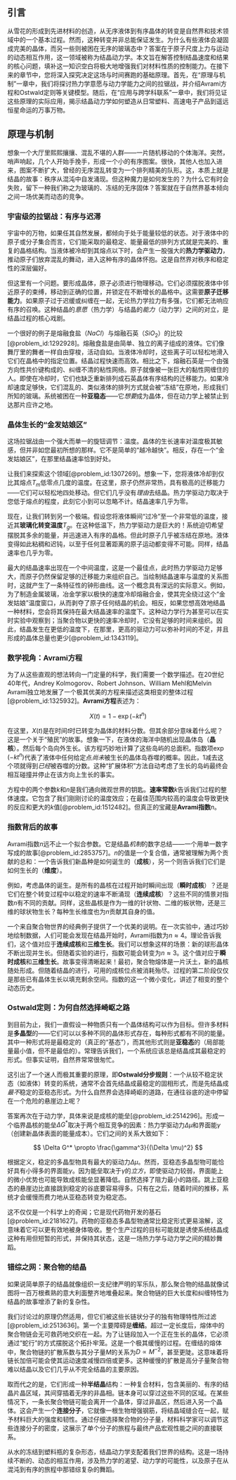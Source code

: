## 引言
从雪花的形成到先进材料的创造，从无序液体到有序晶体的转变是自然界和技术领域中的一个基本过程。然而，这种转变并非总能保证发生。为什么有些液体会凝固成完美的晶体，而另一些则被困在无序的玻璃态中？答案在于原子尺度上力与运动的动态相互作用，这一领域被称为结晶动力学。本文旨在解答控制结晶速度和结果的核心问题，填补这一知识空白将极大地增强我们对材料性质的控制能力。在接下来的章节中，您将深入探究决定这场与时间赛跑的基础原理。首先，在“原理与机制”一章中，我们将探讨热力学意愿与动力学能力之间的拉锯战，并介绍Avrami方程和Ostwald定则等关键模型。随后，在“应用与跨学科联系”一章中，我们将见证这些原理的实际应用，揭示结晶动力学如何塑造从日常塑料、高速电子产品到遥远恒星命运的万事万物。

## 原理与机制

想象一个大厅里熙熙攘攘、混乱不堪的人群——一片随机移动的个体海洋。突然，哨声响起，几个人开始手挽手，形成一个小的有序图案。很快，其他人也加入进来，图案不断扩大，曾经的无序混乱转变为一个排列精美的队形。这，本质上就是结晶的故事：秩序从混沌中自发涌现。但这种魔力是如何发生的？为什么它有时会失败，留下一种我们称之为玻璃的、冻结的无序固体？答案就在于自然界基本倾向之间一场优美而动态的竞争。

### 宇宙级的拉锯战：有序与迟滞

宇宙中的万物，如果任其自然发展，都倾向于处于能量较低的状态。对于液体中的原子或分子集合而言，它们能采取的最稳定、能量最低的排列方式就是完美的、重复的晶格结构。当液体被冷却到其熔点以下时，会产生一股强大的**热力学驱动力**，推动原子们放弃混乱的舞动，进入这种有序的晶体怀抱。这是自然界对秩序和稳定性的深层偏好。

但这里有一个问题。要形成晶体，原子必须进行物理移动。它们必须摆脱液体中邻近原子的束缚，移动到正确的位置，并锁定在不断增长的晶格中。这需要**原子迁移能力**。如果原子过于迟缓或纠缠在一起，无论热力学拉力有多强，它们都无法响应有序的召唤。这种结晶的*意愿*（热力学）与结晶的*能力*（动力学）之间的对立，是结晶过程的核心戏剧。

一个很好的例子是熔融食盐（$NaCl$）与熔融石英（$SiO_2$）的比较[@problem_id:1292928]。熔融食盐是由简单、独立的离子组成的液体。它们像舞厅里的舞者一样自由穿梭，活动自如。当液体冷却时，这些离子可以轻松地滑入它们在晶格中的指定位置。结晶过程快速而高效。相比之下，熔融石英是一个由强方向性共价键构成的、纠缠不清的粘性网络。原子就像被一张巨大的黏性网缠住的人。即使在冷却时，它们也缺乏重新排列成石英晶体有序结构的迁移能力。如果冷却速度足够快，它们混乱的、类似液体的排列方式就会被“冻结”在原地，形成我们所知的玻璃。系统被困在一种**亚稳态**——它*想要*成为晶体，但在动力学上被禁止到达那片应许之地。

### 晶体生长的“金发姑娘区”

这场拉锯战由一个强大而单一的旋钮调节：温度。晶体的生长速率对温度极其敏感，但并非如您最初所想的那样。它不是简单的“越冷越快”。相反，存在一个“金发姑娘区”，在那里结晶速率恰到好处。

让我们来探索这个领域[@problem_id:1307269]。想象一下，您将液体冷却到仅比其熔点$T_m$低零点几度的温度。在这里，原子仍然非常热，具有极高的迁移能力——它们可以轻松地四处移动。但它们几乎没有*理由*去结晶。热力学驱动力取决于您低于熔点的程度，此刻它小到可以忽略不计。结晶速率几乎为零。

现在，让我们转到另一个极端。假设您将液体瞬间“过冷”至一个非常低的温度，接近其**玻璃化转变温度**$T_g$。在这种低温下，热力学驱动力是巨大的！系统迫切希望摆脱其多余的能量，并迅速进入有序的晶格。但此时原子几乎被冻结在原地。液体变得如此粘稠和迟钝，以至于任何显著距离的原子运动都变得不可能。同样，结晶速率也几乎为零。

最大的结晶速率出现在一个中间温度，这是一个最佳点，此时热力学驱动力足够大，而原子仍然保留足够的迁移能力来组织自己。当绘制结晶速率与温度的关系图时，这就产生了一条特征性的钟形曲线。这一个概念具有深远的实际意义。例如，为了制造金属玻璃，冶金学家以极快的速度冷却熔融合金，使其完全绕过这个“金发姑娘”温度窗口，从而剥夺了原子任何结晶的机会。相反，如果您想高效地结晶一种材料，您会将其保持在最大结晶速率的温度下。这种动力学行为甚至可以在实时实验中观察到；当聚合物以更快的速率冷却时，它没有足够的时间来组织。因此，结晶发生在更低的温度下，在那里，更高的驱动力可以弥补时间的不足，并且形成的晶体总量也更少[@problem_id:1343119]。

### 数学视角：Avrami方程

为了从这些直观的想法转向一门定量的科学，我们需要一个数学描述。在20世纪40年代，Andrey Kolmogorov、Robert Johnson、William Mehl和Melvin Avrami独立地发展了一个极其优美的方程来描述这类相变的整体过程[@problem_id:1325932]。**Avrami方程**表述为：

$$
X(t) = 1 - \exp(-k t^{n})
$$

在这里，$X(t)$是在时间$t$时已转变为晶体的材料分数。但其余部分意味着什么呢？这是一个关于“殖民”的故事。想象一下，在液体的海洋中随机出现晶体岛（**晶核**）。然后每个岛向外生长。该方程巧妙地计算了这些岛屿的总面积。指数项$\exp(-k t^{n})$代表了液体中任何给定点*尚未*被生长的晶体岛吞噬的概率。因此，1减去这个项就得到*已经*被吞噬的分数。这种“扩展体积”方法自动考虑了生长的岛屿最终会相互碰撞并停止在该方向上生长的事实。

方程中的两个参数$k$和$n$是我们通向微观世界的钥匙。**速率常数**$k$告诉我们过程的整体速度。它包含了我们刚刚讨论的温度效应；在最佳范围内较高的温度会导致更快的反应和更大的$k$值[@problem_id:1512482]。但真正的宝藏是**Avrami指数**$n$。

### 指数背后的故事

Avrami指数$n$远不止一个拟合参数。它是结晶*机制*的数字总结——一个用单一数字写成的故事[@problem_id:2853757]。$n$的值是一个复合值，通常被理解为两个贡献的总和：一个告诉我们新晶种是如何诞生的（**成核**），另一个则告诉我们它们是如何生长的（**维度**）。

例如，考虑晶体的诞生。是所有的晶核在过程开始时瞬间出现（**瞬时成核**）？还是它们在整个转变过程中以稳定的速率不断涌现（**连续成核**）？这些不同的情景对指数$n$有不同的贡献。同样，这些晶核是作为一维的针状物、二维的板状物，还是三维的球状物生长？每种生长维度也为$n$贡献其自身的值。

一个来自聚合物世界的经典例子提供了一个优美的说明。在一次实验中，通过巧妙地绘制数据，人们可能会发现在结晶开始时，Avrami指数为$n \approx 4$。理论告诉我们，这个值对应于**连续成核**和**三维生长**。我们可以想象这样的场景：新的球形晶体不断出现并生长。但随着实验的进行，指数可能会转变为$n \approx 3$。这个值对应于**瞬时成核**和**三维生长**。故事变得清晰起来！最初，聚合物熔体是一片沃土，新的晶核随处形成。但随着结晶的进行，可用的成核位点被消耗殆尽。过程的第二阶段仅仅是那些已有晶体生长以填充剩余空间。指数的这一个微小变化，讲述了相变的整个动态历史。

### Ostwald定则：为何自然选择崎岖之路

到目前为止，我们一直假设一种物质只有一个晶体结构可以作为目标。但许多材料是**多晶型**的——它们可以以多种不同的晶体形式存在，每种形式都有不同的能量。其中一种形式将是最稳定的（真正的“基态”），而其他形式则是**亚稳态**的（局部能量最小值，但不是最低的）。常理告诉我们，一个系统应该总是结晶成其最稳定的形式。但事实证明，自然界常常很匆忙。

这引出了一个迷人而极其重要的原理，即**Ostwald分步规则**：一个从较不稳定状态（如液体）转变的系统，通常不会首先结晶成最稳定的固相形式，而是先结晶成*最不*稳定的亚稳态形式。为什么自然界会选择崎岖的道路，在通往谷底的途中停留在一个危险的悬崖边上呢？

答案再次在于动力学，具体来说是成核的能垒[@problem_id:2514296]。形成一个临界晶核的能垒$\Delta G^*$取决于两个相互竞争的因素：热力学驱动力$\Delta\mu$和界面能$\gamma$（创建新晶体表面的能量成本）。它们之间的关系大致如下：

$$
\Delta G^* \propto \frac{\gamma^3}{(\Delta \mu)^2}
$$

根据定义，稳定的多晶型物具有最大的驱动力$\Delta\mu$。然而，亚稳态多晶型物可能恰好具有小得多的界面能$\gamma$。因为能垒取决于$\gamma$的*立方*，即使驱动力较弱，界面能上的微小优势也可能导致成核能垒显著降低。自然选择了阻力最小的路径。跳上亚稳态的悬崖边比直接跳到稳定的谷底要容易得多。只有在之后，随着时间的推移，系统才会缓慢而费力地从亚稳态转变为稳定态。

这不仅仅是一个科学上的奇闻；它是现代药物开发的基石[@problem_id:2181627]。药物的亚稳态多晶型物通常比稳定形式更易溶解，这意味着它可以更有效地被身体吸收。整个生产过程的目标可能就是诱使系统结晶成这种有用但短暂的形式，并保持其状态，这是一场热力学与动力学之间的精妙舞蹈。

### 错综之网：聚合物的结晶

如果说简单原子的结晶就像组织一支纪律严明的军乐队，那么聚合物的结晶就像试图将一百万根煮熟的意大利面整齐地堆叠起来。聚合物链的巨大长度和纠缠特性为结晶的故事增添了新的复杂性。

我们讨论过的原理仍然适用，但它们被这些长链状分子的独有物理特性所过滤[@problem_id:2513636]。第一个主要障碍是**缠结**。超过一定长度后，熔体中的聚合物链会无可救药地交织在一起。为了让链段加入一个正在生长的晶体，它必须通过“蛇行”的方式摆脱这个拓扑牢笼。这是一个极其缓慢的过程。在缠结的熔体中，聚合物链的扩散系数与其分子量$M$的关系为$D \propto M^{-2}$，甚至更陡。这意味着将链长加倍可能会使其运动速度减慢四倍或更多。这种缓慢的扩散是高分子量聚合物难以结晶以及它们几乎从不完全结晶的主要原因。

取而代之的是，它们形成一种**半结晶**结构：一种复合材料，包含美丽的、有序的结晶片晶区域，其间穿插着无序的非晶相。链本身可以穿过这些不同的区域。在某些情况下，一条长聚合物链可能会离开一个晶体，穿过非晶区，然后进入另一个晶体。这会产生一个**连接分子**，它就像一根生物增强钢筋，将结晶域缝合在一起，赋予材料巨大的强度和韧性。通过仔细选择聚合物的分子量，材料科学家可以调节这些连接分子的密度，这展示了单个分子的旅程与最终产品宏观性能之间的直接联系。

从水的冻结到塑料瓶的复杂形态，结晶动力学支配着我们世界的结构。这是一场持续不断的、动态的相互作用，涉及热力学的渴望、动力学的可能性，以及原子在从混沌到有序的旅程中那错综复杂的舞蹈。

